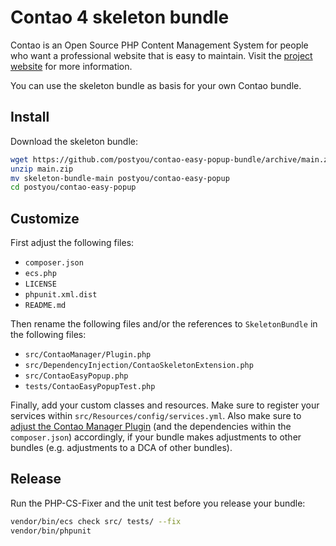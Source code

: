 # Contao 4 skeleton bundle

Contao is an Open Source PHP Content Management System for people who want a
professional website that is easy to maintain. Visit the [project website][1]
for more information.

You can use the skeleton bundle as basis for your own Contao bundle.

## Install

Download the skeleton bundle:

```bash
wget https://github.com/postyou/contao-easy-popup-bundle/archive/main.zip
unzip main.zip
mv skeleton-bundle-main postyou/contao-easy-popup
cd postyou/contao-easy-popup
```

## Customize

First adjust the following files:

- `composer.json`
- `ecs.php`
- `LICENSE`
- `phpunit.xml.dist`
- `README.md`

Then rename the following files and/or the references to `SkeletonBundle` in
the following files:

- `src/ContaoManager/Plugin.php`
- `src/DependencyInjection/ContaoSkeletonExtension.php`
- `src/ContaoEasyPopup.php`
- `tests/ContaoEasyPopupTest.php`

Finally, add your custom classes and resources. Make sure to register your services
within `src/Resources/config/services.yml`. Also make sure to
[adjust the Contao Manager Plugin][2] (and the dependencies within the `composer.json`)
accordingly, if your bundle makes adjustments to other bundles (e.g. adjustments
to a DCA of other bundles).

## Release

Run the PHP-CS-Fixer and the unit test before you release your bundle:

```bash
vendor/bin/ecs check src/ tests/ --fix
vendor/bin/phpunit
```

[1]: https://contao.org
[2]: https://docs.contao.org/dev/framework/manager-plugin/#the-bundleplugininterface
